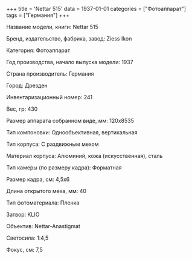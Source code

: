 +++
title = 'Nettar 515'
data = 1937-01-01
categories = ["Фотоаппарат"]
tags = ["Германия"]
+++

Название модели, книги: Nettar 515

Бренд, издательство, фабрика, завод: Ziess Ikon

Категория: Фотоаппарат

Год производства, начало выпуска модели: 1937

Страна производитель: Германия

Город: Дрезден

Инвентаризационный номер: 241

Вес, гр: 430

Размер аппарата  собранном виде, мм: 120x8535

Тип компоновки: Однообъективная, вертикальная

Тип корпуса: С раздвижным мехом

Материал корпуса: Алюминий, кожа (искусственная), сталь

Тип камеры (по размеру кадра): Форматная

Размер кадра, см: 4,5х6

Длина открытого меха, мм: 40

Тип фотоматериала: Пленка

Затвор: KLIO

Объектив: Nettar-Anastigmat

Светосила: 1:4,5

Фокус, см: 7,5

